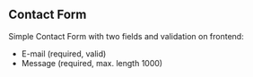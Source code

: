 ## Contact Form

Simple Contact Form with two fields and validation on frontend:

* ​E-mail​ (required, valid)
* ​Message​ (required, max. length 1000)

